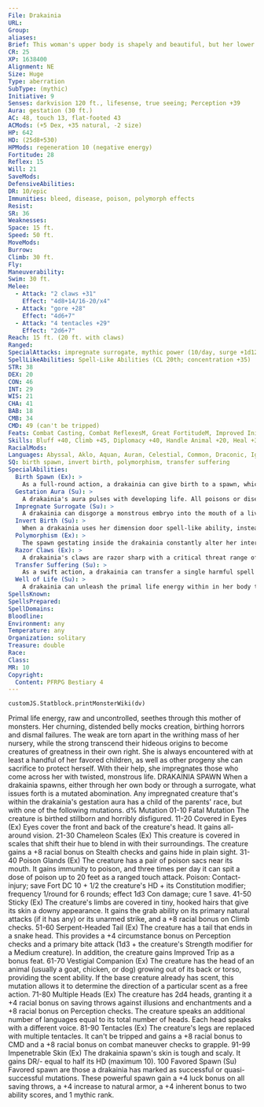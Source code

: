 ```yaml
---
File: Drakainia
URL: 
Group: 
aliases: 
Brief: This woman's upper body is shapely and beautiful, but her lower body is bloated, with pulsating tumors and writing tentacles.
CR: 25
XP: 1638400
Alignment: NE
Size: Huge
Type: aberration
SubType: (mythic)
Initiative: 9
Senses: darkvision 120 ft., lifesense, true seeing; Perception +39
Aura: gestation (30 ft.)
AC: 48, touch 13, flat-footed 43
ACMods: (+5 Dex, +35 natural, -2 size)
HP: 642
HD: (25d8+530)
HPMods: regeneration 10 (negative energy)
Fortitude: 28
Reflex: 15
Will: 21
SaveMods: 
DefensiveAbilities: 
DR: 10/epic
Immunities: bleed, disease, poison, polymorph effects
Resist: 
SR: 36
Weaknesses: 
Space: 15 ft.
Speed: 50 ft.
MoveMods: 
Burrow: 
Climb: 30 ft.
Fly: 
Maneuverability: 
Swim: 30 ft.
Melee: 
  - Attack: "2 claws +31"
    Effect: "4d8+14/16-20/x4"
  - Attack: "gore +28"
    Effect: "4d6+7"
  - Attack: "4 tentacles +29"
    Effect: "2d6+7"
Reach: 15 ft. (20 ft. with claws)
Ranged: 
SpecialAttacks: impregnate surrogate, mythic power (10/day, surge +1d12), razor claws, well of life
SpellLikeAbilities: Spell-Like Abilities (CL 20th; concentration +35)  Constant-freedom of movement, true seeing  At Will-dimension door  3/day-antilife shell, break enchantment, contagion (DC 28), quickened cure serious wounds, dimension door  1/day-antimagic field, destruction (DC 32), regenerateM
STR: 38
DEX: 20
CON: 46
INT: 29
WIS: 21
CHA: 41
BAB: 18
CMB: 34
CMD: 49 (can't be tripped)
Feats: Combat Casting, Combat ReflexesM, Great FortitudeM, Improved Initiative, Iron WillM, Lightning ReflexesM, Multiattack, Quick ChannelUM, Quicken Spell-Like Ability (cure serious wounds), Selective Channeling, Skill Focus (Perception), Weapon FocusM (claw), Weapon Focus (tentacle)
Skills: Bluff +40, Climb +45, Diplomacy +40, Handle Animal +20, Heal +30, Intimidate +43, Knowledge (arcana) +34, Knowledge (dungeoneering) +34, Knowledge (nature) +34, Perception +39, Sense Motive +30, Spellcraft +37, Swim +50, Use Magic Device +40
RacialMods: 
Languages: Abyssal, Aklo, Aquan, Auran, Celestial, Common, Draconic, Ignan, Infernal, Terran
SQ: birth spawn, invert birth, polymorphism, transfer suffering
SpecialAbilities:
  Birth Spawn (Ex): >
    As a full-round action, a drakainia can give birth to a spawn, which is a Large or smaller creature of her choice with a single random mutation (see the facing page). Each day she can produce any number of creatures whose combined total base CR does not exceed 3 + her Constitution modifier (usually 21).
  Gestation Aura (Su): >
    A drakainia's aura pulses with developing life. All poisons or diseases active within her 30-foot aura have an onset of 1 round and a frequency of 1/minute. Impregnated creatures within her aura gestate in 2d4 rounds. Any creature born within her aura gains a mutation as if it were the drakainia's spawn, though if the creature's parent was not impregnated by the drakainia, the creature born is an infant of the kind its biological parents would produce, and doesn't count toward the CR limit the drakainia can spawn per day.
  Impregnate Surrogate (Su): >
    A drakainia can disgorge a monstrous embryo into the mouth of a living, corporeal creature that is pinned or helpless. She makes a grapple combat maneuver check, and if she succeeds she impregnates that creature regardless of its gender. A mythic character must succeed at a DC 38 Fortitude saving throw to avoid being impregnated; a non-mythic character is impregnated automatically. An impregnated creature's pregnancy lasts for 2d4 rounds. During this pregnancy, the victim is nauseated until the monster bursts forth from the victim's abdomen, which deals 10d6 points of damage to the pregnant creature and applies the broken condition to any armor it is wearing. Remove disease (DC 28) eliminates the unnatural embryo. Alternatively, as a full-round action another creature can attempt to cut out the growing monster with a DC 38 Heal check. On a successful check, the offspring is removed, and the formerly pregnant creature takes 1d4 points of bleed damage. On failed check, the pregnant creature takes 2d6 points of bleed damage and is stunned for 1 round, but the offspring is not removed. The creature spawned by means of this impregnation is any creature of the drakainia's choice that is at least one size category smaller than the creature she impregnated. These spawn count against the drakainia's daily CR allowance for birth spawn (see above).
  Invert Birth (Su): >
    When a drakainia uses her dimension door spell-like ability, instead of the normal range, she can choose to teleport to any space occupied by one of her spawn that is within 1 mile of her. She doesn't need line of sight or knowledge of the spawn's location. If she chooses a spawn that is farther than a mile away, she does not lose the use of the spell-like ability, but does lose the action. On arrival, she explodes out from her offspring, destroying it entirely.
  Polymorphism (Ex): >
    The spawn gestating inside the drakainia constantly alter her internal construction, making her immune to bleed, disease, poison, and polymorph effects. When she is subject to a critical hit or a sneak attack, this polymorphism grants her a 75% chance of negating such attacks.
  Razor Claws (Ex): >
    A drakainia's claws are razor sharp with a critical threat range of 17-20 and a critical multiplier of x4.
  Transfer Suffering (Su): >
    As a swift action, a drakainia can transfer a single harmful spell effect or condition from herself to one of her offspring that is currently within her gestation aura.
  Well of Life (Su): >
    A drakainia can unleash the primal life energy within in her body to channel positive energy as if she were a 20th-level cleric (DC 35). She can use this ability 18 times per day and can choose to expend 1 use of mythic power at each use to maximize the damage healed.
SpellsKnown: 
SpellsPrepared: 
SpellDomains: 
Bloodline: 
Environment: any
Temperature: any
Organization: solitary
Treasure: double
Race: 
Class: 
MR: 10
Copyright:
  Content: PFRPG Bestiary 4
---
```

```dataviewjs
customJS.Statblock.printMonsterWiki(dv)
```
Primal life energy, raw and uncontrolled, seethes through this mother of monsters. Her churning, distended belly mocks creation, birthing horrors and dismal failures. The weak are torn apart in the writhing mass of her nursery, while the strong transcend their hideous origins to become creatures of greatness in their own right. She is always encountered with at least a handful of her favored children, as well as other progeny she can sacrifice to protect herself. With their help, she impregnates those who come across her with twisted, monstrous life.  DRAKAINIA SPAWN  When a drakainia spawns, either through her own body or through a surrogate, what issues forth is a mutated abomination. Any impregnated creature that's within the drakainia's gestation aura has a child of the parents' race, but with one of the following mutations.  d% Mutation 01-10 Fatal Mutation The creature is birthed stillborn and horribly disfigured. 11-20 Covered in Eyes (Ex) Eyes cover the front and back of the creature's head. It gains all-around vision. 21-30 Chameleon Scales (Ex) This creature is covered in scales that shift their hue to blend in with their surroundings. The creature gains a +8 racial bonus on Stealth checks and gains hide in plain sight. 31-40 Poison Glands (Ex) The creature has a pair of poison sacs near its mouth. It gains immunity to poison, and three times per day it can spit a dose of poison up to 20 feet as a ranged touch attack. Poison: Contact-injury; save Fort DC 10 + 1/2 the creature's HD + its Constitution modifier; frequency 1/round for 6 rounds; effect 1d3 Con damage; cure 1 save. 41-50 Sticky (Ex) The creature's limbs are covered in tiny, hooked hairs that give its skin a downy appearance. It gains the grab ability on its primary natural attacks (if it has any) or its unarmed strike, and a +8 racial bonus on Climb checks. 51-60 Serpent-Headed Tail (Ex) The creature has a tail that ends in a snake head. This provides a +4 circumstance bonus on Perception checks and a primary bite attack (1d3 + the creature's Strength modifier for a Medium creature). In addition, the creature gains Improved Trip as a bonus feat. 61-70 Vestigial Companion (Ex) The creature has the head of an animal (usually a goat, chicken, or dog) growing out of its back or torso, providing the scent ability. If the base creature already has scent, this mutation allows it to determine the direction of a particular scent as a free action. 71-80 Multiple Heads (Ex) The creature has 2d4 heads, granting it a +4 racial bonus on saving throws against illusions and enchantments and a +8 racial bonus on Perception checks. The creature speaks an additional number of languages equal to its total number of heads. Each head speaks with a different voice. 81-90 Tentacles (Ex) The creature's legs are replaced with multiple tentacles. It can't be tripped and gains a +8 racial bonus to CMD and a +8 racial bonus on combat maneuver checks to grapple. 91-99 Impenetrable Skin (Ex) The drakainia spawn's skin is tough and scaly. It gains DR/- equal to half its HD (maximum 10). 100 Favored Spawn (Su) Favored spawn are those a drakainia has marked as successful or quasi-successful mutations. These powerful spawn gain a +4 luck bonus on all saving throws, a +4 increase to natural armor, a +4 inherent bonus to two ability scores, and 1 mythic rank.
